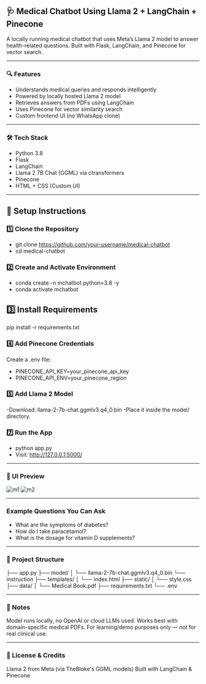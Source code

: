 ## 🩺 Medical Chatbot Using Llama 2 + LangChain + Pinecone

A locally running medical chatbot that uses Meta’s Llama 2 model to answer health-related questions. Built with Flask, LangChain, and Pinecone for vector search.

---

### 🔍 Features
- Understands medical queries and responds intelligently
- Powered by locally hosted Llama 2 model
- Retrieves answers from PDFs using LangChain
- Uses Pinecone for vector similarity search
- Custom frontend UI (no WhatsApp clone)

---

### 🛠️ Tech Stack

- Python 3.8
- Flask
- LangChain
- Llama 2 7B Chat (GGML) via ctransformers
- Pinecone
- HTML + CSS (Custom UI)

---

## 🚀 Setup Instructions

### 1️⃣ Clone the Repository

- git clone https://github.com/your-username/medical-chatbot
- cd medical-chatbot

### 2️⃣ Create and Activate Environment

- conda create -n mchatbot python=3.8 -y
- conda activate mchatbot

## 3️⃣ Install Requirements

pip install -r requirements.txt

### 4️⃣ Add Pinecone Credentials

Create a .env file:
- PINECONE_API_KEY=your_pinecone_api_key
- PINECONE_API_ENV=your_pinecone_region

### 5️⃣ Add Llama 2 Model

-Download: llama-2-7b-chat.ggmlv3.q4_0.bin
-Place it inside the model/ directory.

### 7️⃣ Run the App

- python app.py
- Visit: http://127.0.0.1:5000/

---

### 📸 UI Preview
![m1](https://github.com/user-attachments/assets/ab5b2656-91be-4d28-ac0f-835b88596620)
![m2](https://github.com/user-attachments/assets/e540c7cc-4740-46fd-b868-358f43dead2b)

---


### Example Questions You Can Ask

- What are the symptoms of diabetes?
- How do I take paracetamol?
- What is the dosage for vitamin D supplements?

---

### 📁 Project Structure

├── app.py
├── model/
│   └── llama-2-7b-chat.ggmlv3.q4_0.bin
    └── instruction
├── templates/
│   └── index.html
├── static/
│   └── style.css
├── data/
│   └── Medical Book.pdf
├── requirements.txt
└── .env

---

### 📝 Notes

Model runs locally, no OpenAI or cloud LLMs used.
Works best with domain-specific medical PDFs.
For learning/demo purposes only — not for real clinical use.

---

### 📢 License & Credits

Llama 2 from Meta (via TheBloke's GGML models)
Built with LangChain & Pinecone
